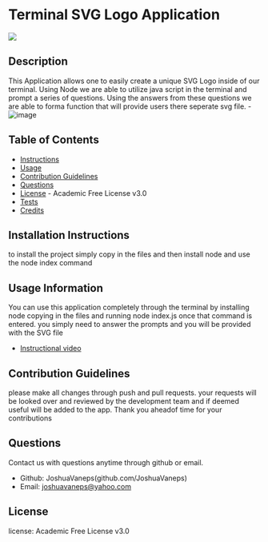 
  # Terminal SVG Logo Application
  <img src="https://img.shields.io/badge/license-Academic Free License v3.0-red">
  
  ## Description
  This Application allows one to easily create a unique SVG Logo inside of our terminal. Using Node we are able to utilize java script in the terminal and prompt a series of questions.  Using the answers from these questions we are able to forma function that will provide users there seperate svg file.
    - ![image](https://github.com/JoshuaVaneps/logo-generator/assets/111782130/b03d78ee-8e3a-4021-a94d-2d6f87f1dba0)



  
  ## Table of Contents
  
  - [Instructions](#instructions)
  - [Usage](#usage)
  - [Contribution Guidelines](#contribution)
  - [Questions](#questions)
  - [License](#license) - Academic Free License v3.0
  - [Tests](#tests)
  - [Credits](#credits)
  
  ## Installation Instructions
  to install the project simply copy in the files and then install node and use the node index command
  
  ## Usage Information 
  You can use this application completely through the terminal by installing node copying in the files and running node index.js once that command is entered.  you simply need to answer the prompts and you will be provided  with the SVG file
  - [ Instructional video ]([https://drive.google.com/file/d/1OmN8S5UURJjXuCB07kpSf_TP0hHVw9U6/view](https://drive.google.com/file/d/1JYby-4UYgjqKcVc17g7pzZXgq449DUdk/view))
  
  ## Contribution Guidelines
  please make all changes through push and pull requests. your requests will be looked over and reviewed by the development team and if deemed useful will be added to the app. Thank you aheadof time for your contributions
  
  ## Questions
  Contact us with questions anytime through github or email.
  - Github: JoshuaVaneps(github.com/JoshuaVaneps)
  - Email: joshuavaneps@yahoo.com 
  
  ## License
   license:  Academic Free License v3.0
   
